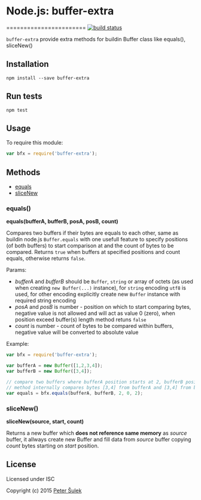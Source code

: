 # Node.js: buffer-extra
=======================
[![build status](https://api.travis-ci.org/psulek/node-buffer-extra.svg)](https://travis-ci.org/psulek/node-buffer-extra)

`buffer-extra` provide extra methods for buildin Buffer class like equals(), sliceNew()


Installation
------------

    npm install --save buffer-extra


Run tests
---------

    npm test


Usage
-----

To require this module:

```js
var bfx = require('buffer-extra');
```

Methods
-------
- [equals](#equals)
- [sliceNew](#slicenew)


### equals()

**equals(bufferA, bufferB, posA, posB, count)**


Compares two buffers if their bytes are equals to each other, same as buildin node.js `Buffer.equals` with one usefull feature to specify positions (of both buffers) to start comparison at and the count of bytes to be compared.
Returns `true` when buffers at specified positions and count equals, otherwise returns `false`.

Params:

- *bufferA* and *bufferB* should be `Buffer`, `string` or array of octets (as used when creating `new Buffer(...)` instance), for `string` encoding `utf8` is used, for other encoding explicitly create new `Buffer` instance with required string encoding
- *posA* and *posB* is number - position on which to start comparing bytes, negative value is not allowed and will act as value 0 (zero), when position exceed buffer(s) length method retuns `false`
- *count* is number - count of bytes to be compared within buffers, negative value will be converted to absolute value    


Example:

```js
var bfx = require('buffer-extra');

var bufferA = new Buffer([1,2,3,4]);
var bufferB = new Buffer([3,4]);

// compare two buffers where bufferA position starts at 2, bufferB position at 0 (zero) with count 2
// method internally compares bytes [3,4] from bufferA and [3,4] from bufferB which is equal
var equals = bfx.equals(bufferA, bufferB, 2, 0, 2);
```



### sliceNew()

**sliceNew(source, start, count)**


Returns a new buffer which **does not reference same memory** as *source* buffer, it allways create new Buffer and fill data from *source* buffer copying *count* bytes starting on *start* position.





License
-------

Licensed under ISC

Copyright (c) 2015 [Peter Šulek](https://github.com/psulek)